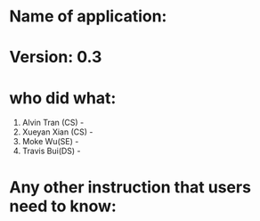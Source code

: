 # Name of application: 
# Version: 0.3

# who did what:
1. Alvin Tran (CS) - 
2. Xueyan Xian (CS) - 
3. Moke Wu(SE) - 
4. Travis Bui(DS) - 



# Any other instruction that users need to know:










